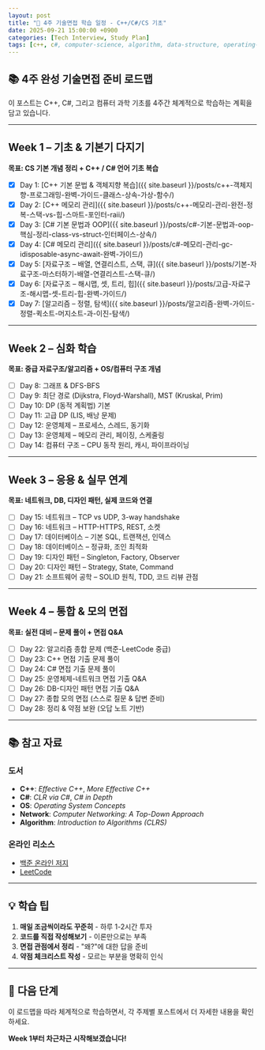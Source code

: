 ```yaml
---
layout: post
title: "📅 4주 기술면접 학습 일정 - C++/C#/CS 기초"
date: 2025-09-21 15:00:00 +0900
categories: [Tech Interview, Study Plan]
tags: [c++, c#, computer-science, algorithm, data-structure, operating-system, network, database, design-pattern]
---
```


## 📚 4주 완성 기술면접 준비 로드맵

이 포스트는 C++, C#, 그리고 컴퓨터 과학 기초를 4주간 체계적으로 학습하는 계획을 담고 있습니다.

---

## Week 1 – 기초 & 기본기 다지기
**목표: CS 기본 개념 정리 + C++ / C# 언어 기초 복습**

- [x] Day 1: [C++ 기본 문법 & 객체지향 복습]({{ site.baseurl }}/posts/c++-객체지향-프로그래밍-완벽-가이드-클래스-상속-가상-함수/)
- [x] Day 2: [C++ 메모리 관리]({{ site.baseurl }}/posts/c++-메모리-관리-완전-정복-스택-vs-힙-스마트-포인터-raii/)
- [x] Day 3: [C# 기본 문법과 OOP]({{ site.baseurl }}/posts/c#-기본-문법과-oop-핵심-정리-class-vs-struct-인터페이스-상속/)
- [x] Day 4: [C# 메모리 관리]({{ site.baseurl }}/posts/c#-메모리-관리-gc-idisposable-async-await-완벽-가이드/)
- [x] Day 5: [자료구조 – 배열, 연결리스트, 스택, 큐]({{ site.baseurl }}/posts/기본-자료구조-마스터하기-배열-연결리스트-스택-큐/)
- [x] Day 6: [자료구조 – 해시맵, 셋, 트리, 힙]({{ site.baseurl }}/posts/고급-자료구조-해시맵-셋-트리-힙-완벽-가이드/)
- [x] Day 7: [알고리즘 – 정렬, 탐색]({{ site.baseurl }}/posts/알고리즘-완벽-가이드-정렬-퀵소트-머지소트-과-이진-탐색/)

---

## Week 2 – 심화 학습
**목표: 중급 자료구조/알고리즘 + OS/컴퓨터 구조 개념**

- [ ] Day 8: 그래프 & DFS-BFS
- [ ] Day 9: 최단 경로 (Dijkstra, Floyd-Warshall), MST (Kruskal, Prim)
- [ ] Day 10: DP (동적 계획법) 기본
- [ ] Day 11: 고급 DP (LIS, 배낭 문제)
- [ ] Day 12: 운영체제 – 프로세스, 스레드, 동기화
- [ ] Day 13: 운영체제 – 메모리 관리, 페이징, 스케줄링
- [ ] Day 14: 컴퓨터 구조 – CPU 동작 원리, 캐시, 파이프라이닝

---

## Week 3 – 응용 & 실무 연계
**목표: 네트워크, DB, 디자인 패턴, 실제 코드와 연결**

- [ ] Day 15: 네트워크 – TCP vs UDP, 3-way handshake
- [ ] Day 16: 네트워크 – HTTP-HTTPS, REST, 소켓
- [ ] Day 17: 데이터베이스 – 기본 SQL, 트랜잭션, 인덱스
- [ ] Day 18: 데이터베이스 – 정규화, 조인 최적화
- [ ] Day 19: 디자인 패턴 – Singleton, Factory, Observer
- [ ] Day 20: 디자인 패턴 – Strategy, State, Command
- [ ] Day 21: 소프트웨어 공학 – SOLID 원칙, TDD, 코드 리뷰 관점

---

## Week 4 – 통합 & 모의 면접
**목표: 실전 대비 – 문제 풀이 + 면접 Q&A**

- [ ] Day 22: 알고리즘 종합 문제 (백준-LeetCode 중급)
- [ ] Day 23: C++ 면접 기출 문제 풀이
- [ ] Day 24: C# 면접 기출 문제 풀이
- [ ] Day 25: 운영체제-네트워크 면접 기출 Q&A
- [ ] Day 26: DB-디자인 패턴 면접 기출 Q&A
- [ ] Day 27: 종합 모의 면접 (스스로 질문 & 답변 준비)
- [ ] Day 28: 정리 & 약점 보완 (오답 노트 기반)

---

## 📚 참고 자료

### 도서
- **C++**: *Effective C++*, *More Effective C++*
- **C#**: *CLR via C#*, *C# in Depth*
- **OS**: *Operating System Concepts*
- **Network**: *Computer Networking: A Top-Down Approach*
- **Algorithm**: *Introduction to Algorithms (CLRS)*

### 온라인 리소스
- [백준 온라인 저지](https://www.acmicpc.net/)
- [LeetCode](https://leetcode.com/)

---

## 💡 학습 팁

1. **매일 조금씩이라도 꾸준히** - 하루 1-2시간 투자
2. **코드를 직접 작성해보기** - 이론만으로는 부족
3. **면접 관점에서 정리** - "왜?"에 대한 답을 준비
4. **약점 체크리스트 작성** - 모르는 부분을 명확히 인식

---

## 🎯 다음 단계

이 로드맵을 따라 체계적으로 학습하면서, 각 주제별 포스트에서 더 자세한 내용을 확인하세요. 

**Week 1부터 차근차근 시작해보겠습니다!**